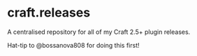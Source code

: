 # craft.releases
A centralised repository for all of my Craft 2.5+ plugin releases.

Hat-tip to @bossanova808 for doing this first!
